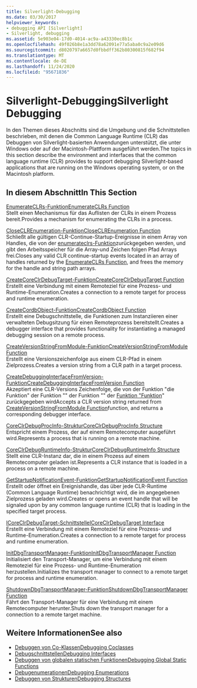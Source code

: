 ```yaml
---
title: Silverlight-Debugging
ms.date: 03/30/2017
helpviewer_keywords:
- debugging API [Silverlight]
- Silverlight, debugging
ms.assetid: 5e903e04-17d0-4014-ac9a-a43330ec8b1c
ms.openlocfilehash: 49f026b8e1a3dd78a62091e77a5aba0c9a2e09d6
ms.sourcegitcommit: d8020797a6657d0fbbdff362b80300815f682f94
ms.translationtype: MT
ms.contentlocale: de-DE
ms.lasthandoff: 11/24/2020
ms.locfileid: "95671836"
---
```

# <a name="silverlight-debugging"></a><span data-ttu-id="34538-102">Silverlight-Debugging</span><span class="sxs-lookup"><span data-stu-id="34538-102">Silverlight Debugging</span></span>

<span data-ttu-id="34538-103">In den Themen dieses Abschnitts sind die Umgebung und die Schnittstellen beschrieben, mit denen die Common Language Runtime (CLR) das Debuggen von Silverlight-basierten Anwendungen unterstützt, die unter Windows oder auf der Macintosh-Plattform ausgeführt werden.</span><span class="sxs-lookup"><span data-stu-id="34538-103">The topics in this section describe the environment and interfaces that the common language runtime (CLR) provides to support debugging Silverlight-based applications that are running on the Windows operating system, or on the Macintosh platform.</span></span>  
  
## <a name="in-this-section"></a><span data-ttu-id="34538-104">In diesem Abschnitt</span><span class="sxs-lookup"><span data-stu-id="34538-104">In This Section</span></span>  

 [<span data-ttu-id="34538-105">EnumerateCLRs-Funktion</span><span class="sxs-lookup"><span data-stu-id="34538-105">EnumerateCLRs Function</span></span>](enumerateclrs-function.md)  
 <span data-ttu-id="34538-106">Stellt einen Mechanismus für das Auflisten der CLRs in einem Prozess bereit.</span><span class="sxs-lookup"><span data-stu-id="34538-106">Provides a mechanism for enumerating the CLRs in a process.</span></span>  
  
 [<span data-ttu-id="34538-107">CloseCLREnumeration-Funktion</span><span class="sxs-lookup"><span data-stu-id="34538-107">CloseCLREnumeration Function</span></span>](closeclrenumeration-function.md)  
 <span data-ttu-id="34538-108">Schließt alle gültigen CLR-Continue-Startup-Ereignisse in einem Array von Handles, die von der [enumerateclrs-Funktion](enumerateclrs-function.md)zurückgegeben werden, und gibt den Arbeitsspeicher für die Array-und Zeichen folgen Pfad Arrays frei.</span><span class="sxs-lookup"><span data-stu-id="34538-108">Closes any valid CLR continue-startup events located in an array of handles returned by the [EnumerateCLRs Function](enumerateclrs-function.md), and frees the memory for the handle and string path arrays.</span></span>  
  
 [<span data-ttu-id="34538-109">CreateCoreClrDebugTarget-Funktion</span><span class="sxs-lookup"><span data-stu-id="34538-109">CreateCoreClrDebugTarget Function</span></span>](createcoreclrdebugtarget-function.md)  
 <span data-ttu-id="34538-110">Erstellt eine Verbindung mit einem Remoteziel für eine Prozess- und Runtime-Enumeration.</span><span class="sxs-lookup"><span data-stu-id="34538-110">Creates a connection to a remote target for process and runtime enumeration.</span></span>  
  
 [<span data-ttu-id="34538-111">CreateCordbObject-Funktion</span><span class="sxs-lookup"><span data-stu-id="34538-111">CreateCordbObject Function</span></span>](createcordbobject-function.md)  
 <span data-ttu-id="34538-112">Erstellt eine Debugschnittstelle, die Funktionen zum Instanziieren einer verwalteten Debugsitzung für einen Remoteprozess bereitstellt.</span><span class="sxs-lookup"><span data-stu-id="34538-112">Creates a debugger interface that provides functionality for instantiating a managed debugging session on a remote process.</span></span>  
  
 [<span data-ttu-id="34538-113">CreateVersionStringFromModule-Funktion</span><span class="sxs-lookup"><span data-stu-id="34538-113">CreateVersionStringFromModule Function</span></span>](createversionstringfrommodule-function.md)  
 <span data-ttu-id="34538-114">Erstellt eine Versionszeichenfolge aus einem CLR-Pfad in einem Zielprozess.</span><span class="sxs-lookup"><span data-stu-id="34538-114">Creates a version string from a CLR path in a target process.</span></span>  
  
 [<span data-ttu-id="34538-115">CreateDebuggingInterfaceFromVersion-Funktion</span><span class="sxs-lookup"><span data-stu-id="34538-115">CreateDebuggingInterfaceFromVersion Function</span></span>](createdebugginginterfacefromversion-function-for-silverlight.md)  
 <span data-ttu-id="34538-116">Akzeptiert eine CLR-Versions Zeichenfolge, die von der Funktion "die Funktion" der Funktion "" der Funktion "" der [Funktion "Funktion](createversionstringfrommodule-function.md)" zurückgegeben wird</span><span class="sxs-lookup"><span data-stu-id="34538-116">Accepts a CLR version string returned from [CreateVersionStringFromModule Function](createversionstringfrommodule-function.md)function, and returns a corresponding debugger interface.</span></span>  
  
 [<span data-ttu-id="34538-117">CoreClrDebugProcInfo-Struktur</span><span class="sxs-lookup"><span data-stu-id="34538-117">CoreClrDebugProcInfo Structure</span></span>](coreclrdebugprocinfo-structure.md)  
 <span data-ttu-id="34538-118">Entspricht einem Prozess, der auf einem Remotecomputer ausgeführt wird.</span><span class="sxs-lookup"><span data-stu-id="34538-118">Represents a process that is running on a remote machine.</span></span>  
  
 [<span data-ttu-id="34538-119">CoreClrDebugRuntimeInfo-Struktur</span><span class="sxs-lookup"><span data-stu-id="34538-119">CoreClrDebugRuntimeInfo Structure</span></span>](coreclrdebugruntimeinfo-structure.md)  
 <span data-ttu-id="34538-120">Stellt eine CLR-Instanz dar, die in einem Prozess auf einem Remotecomputer geladen ist.</span><span class="sxs-lookup"><span data-stu-id="34538-120">Represents a CLR instance that is loaded in a process on a remote machine.</span></span>  
  
 [<span data-ttu-id="34538-121">GetStartupNotificationEvent-Funktion</span><span class="sxs-lookup"><span data-stu-id="34538-121">GetStartupNotificationEvent Function</span></span>](getstartupnotificationevent-function.md)  
 <span data-ttu-id="34538-122">Erstellt oder öffnet ein Ereignishandle, das über jede CLR-Runtime (Common Language Runtime) benachrichtigt wird, die im angegebenen Zielprozess geladen wird.</span><span class="sxs-lookup"><span data-stu-id="34538-122">Creates or opens an event handle that will be signaled upon by any common language runtime (CLR) that is loading in the specified target process.</span></span>  
  
 [<span data-ttu-id="34538-123">ICoreClrDebugTarget-Schnittstelle</span><span class="sxs-lookup"><span data-stu-id="34538-123">ICoreClrDebugTarget Interface</span></span>](icoreclrdebugtarget-interface.md)  
 <span data-ttu-id="34538-124">Erstellt eine Verbindung mit einem Remoteziel für eine Prozess- und Runtime-Enumeration.</span><span class="sxs-lookup"><span data-stu-id="34538-124">Creates a connection to a remote target for process and runtime enumeration.</span></span>  
  
 [<span data-ttu-id="34538-125">InitDbgTransportManager-Funktion</span><span class="sxs-lookup"><span data-stu-id="34538-125">InitDbgTransportManager Function</span></span>](initdbgtransportmanager-function.md)  
 <span data-ttu-id="34538-126">Initialisiert den Transport-Manager, um eine Verbindung mit einem Remoteziel für eine Prozess- und Runtime-Enumeration herzustellen.</span><span class="sxs-lookup"><span data-stu-id="34538-126">Initializes the transport manager to connect to a remote target for process and runtime enumeration.</span></span>  
  
 [<span data-ttu-id="34538-127">ShutdownDbgTransportManager-Funktion</span><span class="sxs-lookup"><span data-stu-id="34538-127">ShutdownDbgTransportManager Function</span></span>](shutdowndbgtransportmanager-function.md)  
 <span data-ttu-id="34538-128">Fährt den Transport-Manager für eine Verbindung mit einem Remotecomputer herunter.</span><span class="sxs-lookup"><span data-stu-id="34538-128">Shuts down the transport manager for a connection to a remote target machine.</span></span>  
  
## <a name="see-also"></a><span data-ttu-id="34538-129">Weitere Informationen</span><span class="sxs-lookup"><span data-stu-id="34538-129">See also</span></span>

- [<span data-ttu-id="34538-130">Debuggen von Co-Klassen</span><span class="sxs-lookup"><span data-stu-id="34538-130">Debugging Coclasses</span></span>](debugging-coclasses.md)
- [<span data-ttu-id="34538-131">Debugschnittstellen</span><span class="sxs-lookup"><span data-stu-id="34538-131">Debugging Interfaces</span></span>](debugging-interfaces.md)
- [<span data-ttu-id="34538-132">Debuggen von globalen statischen Funktionen</span><span class="sxs-lookup"><span data-stu-id="34538-132">Debugging Global Static Functions</span></span>](debugging-global-static-functions.md)
- [<span data-ttu-id="34538-133">Debugenumerationen</span><span class="sxs-lookup"><span data-stu-id="34538-133">Debugging Enumerations</span></span>](debugging-enumerations.md)
- [<span data-ttu-id="34538-134">Debuggen von Strukturen</span><span class="sxs-lookup"><span data-stu-id="34538-134">Debugging Structures</span></span>](debugging-structures.md)
